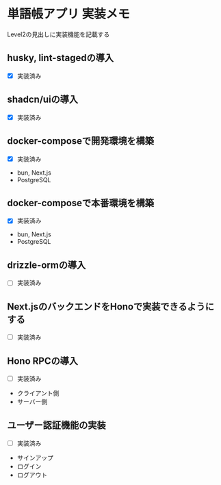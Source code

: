 # 単語帳アプリ 実装メモ

Level2の見出しに実装機能を記載する

## husky, lint-stagedの導入

- [x] 実装済み

## shadcn/uiの導入

- [x] 実装済み

## docker-composeで開発環境を構築

- [x] 実装済み

- bun, Next.js
- PostgreSQL

## docker-composeで本番環境を構築

- [x] 実装済み

- bun, Next.js
- PostgreSQL

## drizzle-ormの導入

- [ ] 実装済み

## Next.jsのバックエンドをHonoで実装できるようにする

- [ ] 実装済み

## Hono RPCの導入

- [ ] 実装済み

- クライアント側
- サーバー側

## ユーザー認証機能の実装

- [ ] 実装済み

- サインアップ
- ログイン
- ログアウト
